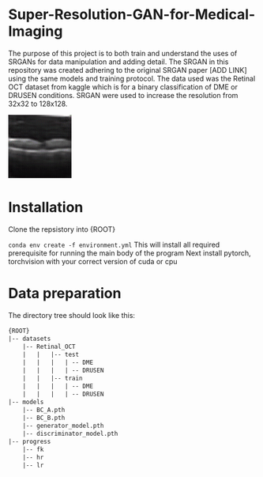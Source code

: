 # Super-Resolution-GAN-for-Medical-Imaging
The purpose of this project is to both train and understand the uses of SRGANs for data manipulation and adding detail. The SRGAN in this repository was created adhering to the original SRGAN paper [ADD LINK] using the same models and training protocol. The data used was the Retinal OCT dataset from kaggle which is for a binary classification of DME or DRUSEN conditions. SRGAN were used to increase the resolution from 32x32 to 128x128.

![Progression of Training, Clear distiction between pre and post training](figures/0-149.gif)

# Installation 

Clone the repsistory into {ROOT}

`conda env create -f environment.yml`
This will install all required prerequisite for running the main body of the program
Next install pytorch, torchvision with your correct version of cuda or cpu


# Data preparation
The directory tree should look like this:
```
{ROOT}
|-- datasets
    |-- Retinal_OCT
    |   |   |-- test
    |   |   |   | -- DME
    |   |   |   | -- DRUSEN
    |   |   |-- train
    |   |   |   | -- DME
    |   |   |   | -- DRUSEN
|-- models
    |-- BC_A.pth
    |-- BC_B.pth
    |-- generator_model.pth
    |-- discriminator_model.pth
|-- progress
    |-- fk
    |-- hr
    |-- lr
```

